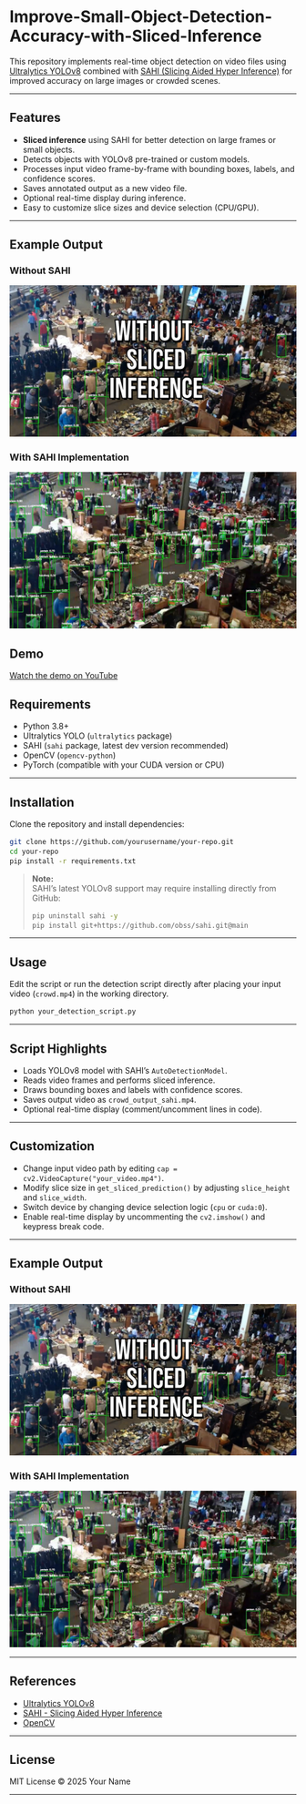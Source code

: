 # Improve-Small-Object-Detection-Accuracy-with-Sliced-Inference

This repository implements real-time object detection on video files using [Ultralytics YOLOv8](https://github.com/ultralytics/ultralytics) combined with [SAHI (Slicing Aided Hyper Inference)](https://github.com/obss/sahi) for improved accuracy on large images or crowded scenes.

---

## Features

- **Sliced inference** using SAHI for better detection on large frames or small objects.
- Detects objects with YOLOv8 pre-trained or custom models.
- Processes input video frame-by-frame with bounding boxes, labels, and confidence scores.
- Saves annotated output as a new video file.
- Optional real-time display during inference.
- Easy to customize slice sizes and device selection (CPU/GPU).

---

## Example Output
### Without SAHI
![Example](demo1.png)
### With SAHI Implementation
![Example](demo2.png)

## Demo
[Watch the demo on YouTube](https://youtu.be/qZq9K0Fo5Ns)
## Requirements

- Python 3.8+
- Ultralytics YOLO (`ultralytics` package)
- SAHI (`sahi` package, latest dev version recommended)
- OpenCV (`opencv-python`)
- PyTorch (compatible with your CUDA version or CPU)

---

## Installation

Clone the repository and install dependencies:

```bash
git clone https://github.com/yourusername/your-repo.git
cd your-repo
pip install -r requirements.txt
```

> **Note:**  
> SAHI’s latest YOLOv8 support may require installing directly from GitHub:  
> ```bash
> pip uninstall sahi -y
> pip install git+https://github.com/obss/sahi.git@main
> ```

---

## Usage

Edit the script or run the detection script directly after placing your input video (`crowd.mp4`) in the working directory.

```bash
python your_detection_script.py
```

---

## Script Highlights

- Loads YOLOv8 model with SAHI’s `AutoDetectionModel`.
- Reads video frames and performs sliced inference.
- Draws bounding boxes and labels with confidence scores.
- Saves output video as `crowd_output_sahi.mp4`.
- Optional real-time display (comment/uncomment lines in code).

---

## Customization

- Change input video path by editing `cap = cv2.VideoCapture("your_video.mp4")`.
- Modify slice size in `get_sliced_prediction()` by adjusting `slice_height` and `slice_width`.
- Switch device by changing device selection logic (`cpu` or `cuda:0`).
- Enable real-time display by uncommenting the `cv2.imshow()` and keypress break code.

---

## Example Output
### Without SAHI
![Example](demo1.png)
### With SAHI Implementation
![Example](demo2.png)

---

## References

- [Ultralytics YOLOv8](https://github.com/ultralytics/ultralytics)
- [SAHI - Slicing Aided Hyper Inference](https://github.com/obss/sahi)
- [OpenCV](https://opencv.org/)

---

## License

MIT License © 2025 Your Name

---
